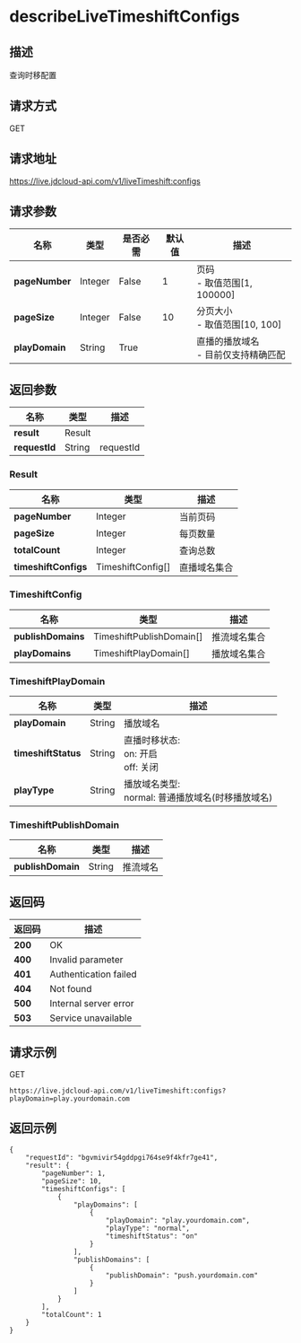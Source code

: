 # describeLiveTimeshiftConfigs


## 描述
查询时移配置

## 请求方式
GET

## 请求地址
https://live.jdcloud-api.com/v1/liveTimeshift:configs


## 请求参数
|名称|类型|是否必需|默认值|描述|
|---|---|---|---|---|
|**pageNumber**|Integer|False|1|页码<br>- 取值范围[1, 100000]<br>|
|**pageSize**|Integer|False|10|分页大小<br>- 取值范围[10, 100]<br>|
|**playDomain**|String|True| |直播的播放域名<br>- 目前仅支持精确匹配<br>|


## 返回参数
|名称|类型|描述|
|---|---|---|
|**result**|Result| |
|**requestId**|String|requestId|

### Result
|名称|类型|描述|
|---|---|---|
|**pageNumber**|Integer|当前页码|
|**pageSize**|Integer|每页数量|
|**totalCount**|Integer|查询总数|
|**timeshiftConfigs**|TimeshiftConfig[]|直播域名集合|
### TimeshiftConfig
|名称|类型|描述|
|---|---|---|
|**publishDomains**|TimeshiftPublishDomain[]|推流域名集合|
|**playDomains**|TimeshiftPlayDomain[]|播放域名集合|
### TimeshiftPlayDomain
|名称|类型|描述|
|---|---|---|
|**playDomain**|String|播放域名|
|**timeshiftStatus**|String|直播时移状态:<br>  on: 开启<br>  off: 关闭<br>|
|**playType**|String|播放域名类型:<br>  normal: 普通播放域名(时移播放域名)<br>|
### TimeshiftPublishDomain
|名称|类型|描述|
|---|---|---|
|**publishDomain**|String|推流域名|

## 返回码
|返回码|描述|
|---|---|
|**200**|OK|
|**400**|Invalid parameter|
|**401**|Authentication failed|
|**404**|Not found|
|**500**|Internal server error|
|**503**|Service unavailable|

## 请求示例
GET
```
https://live.jdcloud-api.com/v1/liveTimeshift:configs?playDomain=play.yourdomain.com
```

## 返回示例
```
{
    "requestId": "bgvmivir54gddpgi764se9f4kfr7ge41", 
    "result": {
        "pageNumber": 1, 
        "pageSize": 10, 
        "timeshiftConfigs": [
            {
                "playDomains": [
                    {
                        "playDomain": "play.yourdomain.com", 
                        "playType": "normal", 
                        "timeshiftStatus": "on"
                    }
                ], 
                "publishDomains": [
                    {
                        "publishDomain": "push.yourdomain.com"
                    }
                ]
            }
        ], 
        "totalCount": 1
    }
}
```

